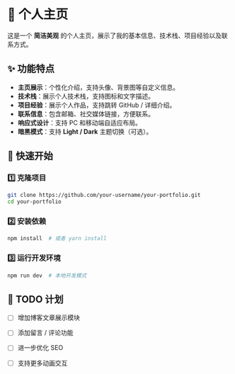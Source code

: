 # 🌟 个人主页

这是一个 **简洁美观** 的个人主页，展示了我的基本信息、技术栈、项目经验以及联系方式。

## ✨ 功能特点

- **主页展示**：个性化介绍，支持头像、背景图等自定义信息。  
- **技术栈**：展示个人技术栈，支持图标和文字描述。
- **项目经验**：展示个人作品，支持跳转 GitHub / 详细介绍。  
- **联系信息**：包含邮箱、社交媒体链接，方便联系。  
- **响应式设计**：支持 PC 和移动端自适应布局。  
- **暗黑模式**：支持 **Light / Dark** 主题切换（可选）。  


## 🚀 快速开始

### 1️⃣ 克隆项目

```bash
git clone https://github.com/your-username/your-portfolio.git
cd your-portfolio
```

### 2️⃣ 安装依赖

```bash
npm install  # 或者 yarn install
```

### 3️⃣ 运行开发环境

```bash
npm run dev  # 本地开发模式
```


## 📌 TODO 计划

- [ ] 增加博客文章展示模块  
- [ ] 添加留言 / 评论功能  
- [ ] 进一步优化 SEO  
- [ ] 支持更多动画交互  


